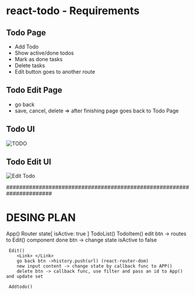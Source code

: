# react-todo - Requirements

## Todo Page

- Add Todo
- Show active/done todos
- Mark as done tasks
- Delete tasks
- Edit button goes to another route

## Todo Edit Page

- go back
- save, cancel, delete => after finishing page goes back to Todo Page

## Todo UI

![TODO](todo.png)

## Todo Edit UI

![Edit Todo](task.png)

######################################################################

# DESING PLAN

App()
Router
state[
isActive: true
]
TodoList()
TodoItem()
edit btn -> routes to Edit() component
done btn -> change state isActive to false

     Edit()
        <Link> </Link>
        go back btn ->history.push(url) (react-router-dom)
        new input content -> change state by callback func to APP()
        delete btn -> callback func, use filter and pass an id to App() and update set

     Addtodo()
